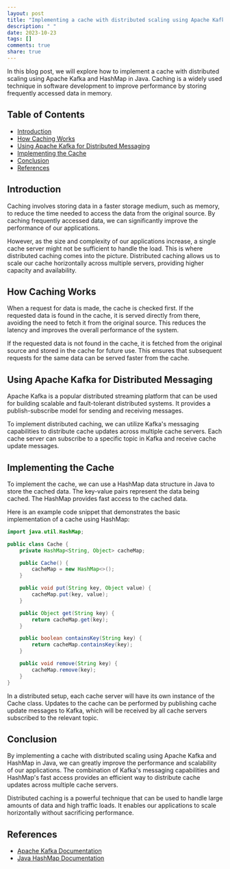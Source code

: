 ```yaml
---
layout: post
title: "Implementing a cache with distributed scaling using Apache Kafka and HashMap in Java"
description: " "
date: 2023-10-23
tags: []
comments: true
share: true
---
```


In this blog post, we will explore how to implement a cache with distributed scaling using Apache Kafka and HashMap in Java. Caching is a widely used technique in software development to improve performance by storing frequently accessed data in memory.

## Table of Contents
- [Introduction](#introduction)
- [How Caching Works](#how-caching-works)
- [Using Apache Kafka for Distributed Messaging](#using-apache-kafka-for-distributed-messaging)
- [Implementing the Cache](#implementing-the-cache)
- [Conclusion](#conclusion)
- [References](#references)

## Introduction

Caching involves storing data in a faster storage medium, such as memory, to reduce the time needed to access the data from the original source. By caching frequently accessed data, we can significantly improve the performance of our applications.

However, as the size and complexity of our applications increase, a single cache server might not be sufficient to handle the load. This is where distributed caching comes into the picture. Distributed caching allows us to scale our cache horizontally across multiple servers, providing higher capacity and availability.

## How Caching Works

When a request for data is made, the cache is checked first. If the requested data is found in the cache, it is served directly from there, avoiding the need to fetch it from the original source. This reduces the latency and improves the overall performance of the system.

If the requested data is not found in the cache, it is fetched from the original source and stored in the cache for future use. This ensures that subsequent requests for the same data can be served faster from the cache.

## Using Apache Kafka for Distributed Messaging

Apache Kafka is a popular distributed streaming platform that can be used for building scalable and fault-tolerant distributed systems. It provides a publish-subscribe model for sending and receiving messages.

To implement distributed caching, we can utilize Kafka's messaging capabilities to distribute cache updates across multiple cache servers. Each cache server can subscribe to a specific topic in Kafka and receive cache update messages.

## Implementing the Cache

To implement the cache, we can use a HashMap data structure in Java to store the cached data. The key-value pairs represent the data being cached. The HashMap provides fast access to the cached data.

Here is an example code snippet that demonstrates the basic implementation of a cache using HashMap:

```java
import java.util.HashMap;

public class Cache {
    private HashMap<String, Object> cacheMap;

    public Cache() {
        cacheMap = new HashMap<>();
    }

    public void put(String key, Object value) {
        cacheMap.put(key, value);
    }

    public Object get(String key) {
        return cacheMap.get(key);
    }

    public boolean containsKey(String key) {
        return cacheMap.containsKey(key);
    }

    public void remove(String key) {
        cacheMap.remove(key);
    }
}
```

In a distributed setup, each cache server will have its own instance of the Cache class. Updates to the cache can be performed by publishing cache update messages to Kafka, which will be received by all cache servers subscribed to the relevant topic.

## Conclusion

By implementing a cache with distributed scaling using Apache Kafka and HashMap in Java, we can greatly improve the performance and scalability of our applications. The combination of Kafka's messaging capabilities and HashMap's fast access provides an efficient way to distribute cache updates across multiple cache servers.

Distributed caching is a powerful technique that can be used to handle large amounts of data and high traffic loads. It enables our applications to scale horizontally without sacrificing performance.

## References

- [Apache Kafka Documentation](https://kafka.apache.org/documentation/)
- [Java HashMap Documentation](https://docs.oracle.com/en/java/javase/11/docs/api/java.base/java/util/HashMap.html)